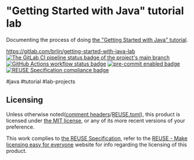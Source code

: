 # "Getting Started with Java" tutorial lab

Documenting the process of doing [the "Getting Started with Java" tutorial](https://dev.java/learn/getting-started/).

<https://gitlab.com/brlin/getting-started-with-java-lab>  
[![The GitLab CI pipeline status badge of the project's `main` branch](https://gitlab.com/brlin/getting-started-with-java-lab/badges/main/pipeline.svg?ignore_skipped=true "Click here to check out the comprehensive status of the GitLab CI pipelines")](https://gitlab.com/brlin/getting-started-with-java-lab/-/pipelines) [![GitHub Actions workflow status badge](https://github.com/brlin-tw/getting-started-with-java-lab/actions/workflows/check-potential-problems.yml/badge.svg "GitHub Actions workflow status")](https://github.com/brlin-tw/getting-started-with-java-lab/actions/workflows/check-potential-problems.yml) [![pre-commit enabled badge](https://img.shields.io/badge/pre--commit-enabled-brightgreen?logo=pre-commit&logoColor=white "This project uses pre-commit to check potential problems")](https://pre-commit.com/) [![REUSE Specification compliance badge](https://api.reuse.software/badge/gitlab.com/brlin/getting-started-with-java-lab "This project complies to the REUSE specification to decrease software licensing costs")](https://api.reuse.software/info/gitlab.com/brlin/getting-started-with-java-lab)

\#java \#tutorial \#lab-projects

## Licensing

Unless otherwise noted([comment headers](https://reuse.software/spec-3.3/#comment-headers)/[REUSE.toml](https://reuse.software/spec-3.3/#reusetoml)), this product is licensed under [the MIT license](https://opensource.org/license/mit), or any of its more recent versions of your preference.

This work complies to [the REUSE Specification](https://reuse.software/spec/), refer to the [REUSE - Make licensing easy for everyone](https://reuse.software/) website for info regarding the licensing of this product.
